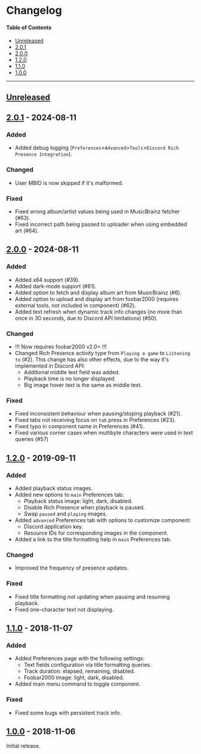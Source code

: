 # Changelog

#### Table of Contents
- [Unreleased](#unreleased)
- [2.0.1](#201---2024-08-11)
- [2.0.0](#200---2024-08-11)
- [1.2.0](#120---2019-09-11)
- [1.1.0](#110---2018-11-07)
- [1.0.0](#100---2018-11-06)

___

## [Unreleased][]

## [2.0.1][] - 2024-08-11

### Added
- Added debug logging (`Preferences`>`Advanced`>`Tools`>`Discord Rich Presence Integration`).

### Changed
- User MBID is now skipped if it's malformed.

### Fixed
- Fixed wrong album/artist values being used in MusicBrainz fetcher (#63).
- Fixed incorrect path being passed to uploader when using embedded art (#64).

## [2.0.0][] - 2024-08-11

### Added
- Added x64 support (#39).
- Added dark-mode support (#61).
- Added option to fetch and display album art from MusicBrainz (#6).
- Added option to upload and display art from foobar2000 (requires external tools, not included in component) (#62).
- Added text refresh when dynamic track info changes (no more than once in 30 seconds, due to Discord API limitations) (#50).

### Changed
- !!! Now requires foobar2000 v2.0+ !!!
- Changed Rich Presence activity type from `Playing a game` to `Listening to` (#2).
  This change has also other effects, due to the way it's implemented in Discord API:
	- Additional middle text field was added.
	- Playback time is no longer displayed.
	- Big image hover text is the same as middle text.

### Fixed
- Fixed inconsistent behaviour when pausing/stoping playback (#21).
- Fixed tabs not receiving focus on `tab` press in Preferences (#23).
- Fixed typo in component name in Preferences (#41).
- Fixed various corner cases when multibyte characters were used in text queries (#57)

## [1.2.0][] - 2019-09-11
### Added
- Added playback status images.
- Added new options to `main` Preferences tab:
  - Playback status image: light, dark, disabled.
  - Disable Rich Presence when playback is paused.
  - Swap `paused` and `playing` images.
- Added `advanced` Preferences tab with options to customize component:
  - Discord application key.
  - Resource IDs for corresponding images in the component.
- Added a link to the title formatting help in `main` Preferences tab.

### Changed
- Improved the frequency of presence updates.

### Fixed
- Fixed title formatting not updating when pausing and resuming playback.
- Fixed one-character text not displaying.

## [1.1.0][] - 2018-11-07
### Added
- Added Preferences page with the following settings:
  - Text fields configuration via title formatting queries.
  - Track duration: elapsed, remaining, disabled.
  - Foobar2000 image: light, dark, disabled.
- Added main menu command to toggle component.

### Fixed
- Fixed some bugs with persistent track info.

## [1.0.0][] - 2018-11-06
Initial release.

[unreleased]: https://github.com/TheQwertiest/foo_discord_rich/compare/v2.0.1...HEAD
[2.0.1]: https://github.com/TheQwertiest/foo_discord_rich/compare/v2.0.0...v2.0.1
[2.0.0]: https://github.com/TheQwertiest/foo_discord_rich/compare/v1.2.0...v2.0.0
[1.2.0]: https://github.com/TheQwertiest/foo_discord_rich/compare/v1.1.0...v1.2.0
[1.1.0]: https://github.com/TheQwertiest/foo_discord_rich/compare/v1.0.0...v1.1.0
[1.0.0]: https://github.com/TheQwertiest/foo_discord_rich/commits/v1.0.0
